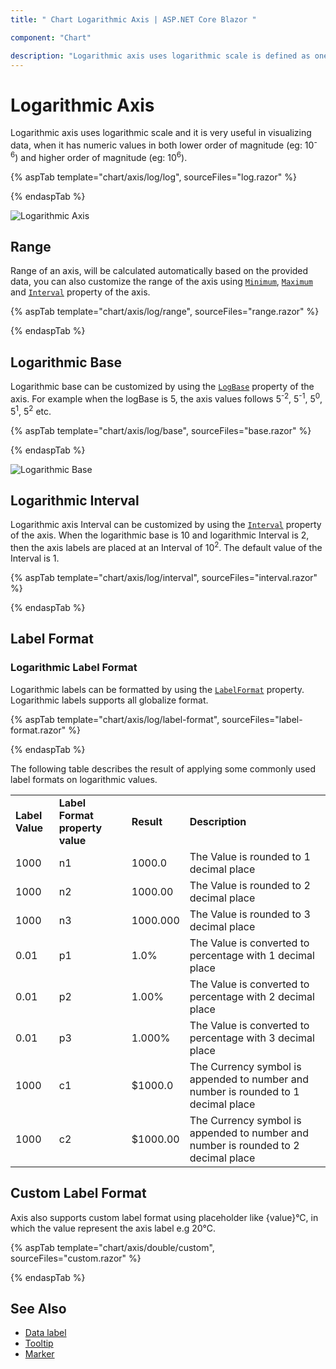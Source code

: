 ```yaml
---
title: " Chart Logarithmic Axis | ASP.NET Core Blazor "

component: "Chart"

description: "Logarithmic axis uses logarithmic scale is defined as one where the units on an axis are powers, or logarithms, of a base number, usually 10."
---
```


# Logarithmic Axis

<!-- markdownlint-disable MD033 -->

Logarithmic axis uses logarithmic scale and it is very useful in visualizing data, when it has numeric values in
both lower order of magnitude (eg: 10<sup>-6</sup>) and higher order of magnitude (eg: 10<sup>6</sup>).

{% aspTab template="chart/axis/log/log", sourceFiles="log.razor" %}

{% endaspTab %}

![Logarithmic Axis](images/logarithmic-axis/log.png)

## Range

Range of an axis, will be calculated automatically based on the provided data, you can also customize the range
of the axis using [`Minimum`](https://help.syncfusion.com/cr/blazor/Syncfusion.Blazor.Charts.AxisModel.html#Syncfusion_Blazor_Charts_AxisModel_Minimum),
[`Maximum`](https://help.syncfusion.com/cr/blazor/Syncfusion.Blazor.Charts.AxisModel.html#Syncfusion_Blazor_Charts_AxisModel_Maximum) and [`Interval`](https://help.syncfusion.com/cr/blazor/Syncfusion.Blazor.Charts.AxisModel.html#Syncfusion_Blazor_Charts_AxisModel_Interval) property of the axis.

{% aspTab template="chart/axis/log/range", sourceFiles="range.razor" %}

{% endaspTab %}

## Logarithmic Base

Logarithmic base can be customized by using the [`LogBase`](https://help.syncfusion.com/cr/blazor/Syncfusion.Blazor.Charts.AxisModel.html#Syncfusion_Blazor_Charts_AxisModel_LogBase) property of the axis.
For example when the logBase is 5, the axis values follows 5<sup>-2</sup>, 5<sup>-1</sup>, 5<sup>0</sup>,
5<sup>1</sup>, 5<sup>2</sup> etc.

{% aspTab template="chart/axis/log/base", sourceFiles="base.razor" %}

{% endaspTab %}

![Logarithmic Base](images/logarithmic-axis/base.png)

## Logarithmic Interval

Logarithmic axis Interval can be customized by using the [`Interval`](https://help.syncfusion.com/cr/blazor/Syncfusion.Blazor.Charts.AxisModel.html#Syncfusion_Blazor_Charts_AxisModel_Interval)
property of the axis. When the logarithmic base is 10 and logarithmic Interval is 2, then the axis labels are
placed at an Interval of 10<sup>2</sup>. The default value of the Interval is 1.

{% aspTab template="chart/axis/log/interval", sourceFiles="interval.razor" %}

{% endaspTab %}

## Label Format

### Logarithmic Label Format

Logarithmic labels can be formatted by using the [`LabelFormat`](https://help.syncfusion.com/cr/blazor/Syncfusion.Blazor.Charts.AxisModel.html#Syncfusion_Blazor_Charts_AxisModel_LabelFormat) property.
Logarithmic labels supports all globalize format.

{% aspTab template="chart/axis/log/label-format", sourceFiles="label-format.razor" %}

{% endaspTab %}

The following table describes the result of applying some commonly used label formats on logarithmic values.

<!-- markdownlint-disable MD033 -->

<table>
<tr>
<td><b>Label Value</b></td>
<td><b>Label Format property value</b></td>
<td><b>Result </b></td>
<td><b>Description </b></td>
</tr>
<tr>
<td>1000</td>
<td>n1</td>
<td>1000.0</td>
<td>The Value is rounded to 1 decimal place</td>
</tr>
<tr>
<td>1000</td>
<td>n2</td>
<td>1000.00</td>
<td>The Value is rounded to 2 decimal place</td>
</tr>
<tr>
<td>1000</td>
<td>n3</td>
<td>1000.000</td>
<td>The Value is rounded to 3 decimal place</td>
</tr>
<tr>
<td>0.01</td>
<td>p1</td>
<td>1.0%</td>
<td>The Value is converted to percentage with 1 decimal place</td>
</tr>
<tr>
<td>0.01</td>
<td>p2</td>
<td>1.00%</td>
<td>The Value is converted to percentage with 2 decimal place</td>
</tr>
<tr>
<td>0.01</td>
<td>p3</td>
<td>1.000%</td>
<td>The Value is converted to percentage with 3 decimal place</td>
</tr>
<tr>
<td>1000</td>
<td>c1</td>
<td>$1000.0</td>
<td>The Currency symbol is appended to number and number is rounded to 1 decimal place</td>
</tr>
<tr>
<td>1000</td>
<td>c2</td>
<td>$1000.00</td>
<td>The Currency symbol is appended to number and number is rounded to 2 decimal place</td>
</tr>
</table>

## Custom Label Format

Axis also supports custom label format using placeholder like {value}°C, in which the value represent the axis
label e.g 20°C.

{% aspTab template="chart/axis/double/custom", sourceFiles="custom.razor" %}

{% endaspTab %}

## See Also

* [Data label](./data-labels)
* [Tooltip](./tool-tip)
* [Marker](./data-markers)
